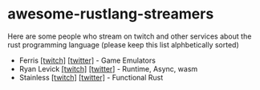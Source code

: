 # awesome-rustlang-streamers

Here are some people who stream on twitch and other services about the rust programming language (please keep this list alphbetically sorted)

* Ferris [[twitch]](https://www.twitch.tv/ferrisstreamsstuff) [[twitter]](https://twitter.com/ferristweetsnow) - Game Emulators
* Ryan Levick [[twitch]](https://www.twitch.tv/ryanlevick) [[twitter]](https://twitter.com/ryan_levick) - Runtime, Async, wasm
* Stainless [[twitch]](https://www.twitch.tv/stainlessio) [[twitter]](https://twitter.com/stainlessio) - Functional Rust
